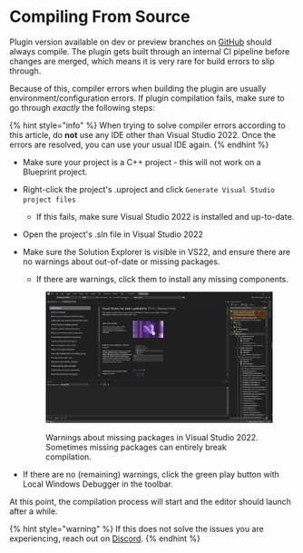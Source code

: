 # Compiling From Source

Plugin version available on dev or preview branches on [GitHub](https://github.com/VoxelPlugin/VoxelPlugin) should always compile. The plugin gets built through an internal CI pipeline before changes are merged, which means it is very rare for build errors to slip through. &#x20;

Because of this, compiler errors when building the plugin are usually environment/configuration errors. If plugin compilation fails, make sure to go through _exactly_ the following steps:

{% hint style="info" %}
When trying to solve compiler errors according to this article, do **not** use any IDE other than Visual Studio 2022. Once the errors are resolved, you can use your usual IDE again. &#x20;
{% endhint %}

* Make sure your project is a C++ project - this will not work on a Blueprint project.
* Right-click the project's .uproject and click `Generate Visual Studio project files`
  * If this fails, make sure Visual Studio 2022 is installed and up-to-date.
* Open the project's .sln file in Visual Studio 2022
*   Make sure the Solution Explorer is visible in VS22, and ensure there are no warnings about out-of-date or missing packages.

    * If there are warnings, click them to install any missing components.

    <figure><img src="../../../.gitbook/assets/image (2) (1) (1) (1).png" alt=""><figcaption><p>Warnings about missing packages in Visual Studio 2022. Sometimes missing packages can entirely break compilation.</p></figcaption></figure>
* If there are no (remaining) warnings, click the green play button with Local Windows Debugger in the toolbar.

At this point, the compilation process will start and the editor should launch after a while.

{% hint style="warning" %}
If this does not solve the issues you are experiencing, reach out on [Discord](https://discord.voxelplugin.com).
{% endhint %}
